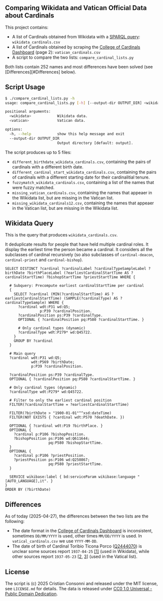 Comparing Wikidata and Vatican Official Data about Cardinals
------------------------------------------------------------

This project contains:
  * A list of Cardinals obtained from Wikidata with a [SPARQL query](https://query.wikidata.org/): `wikidata_cardinals.csv`
  * A list of Cardinals obtained by scraping the [College of Cardinals Dashboard](https://press.vatican.va/content/salastampa/en/documentation/cardinali---statistiche/dashboard-collegio-cardinalizio.html) (page 2): `vatican_cardinals.csv`
  * A script to compare the two lists: `compare_cardinal_lists.py`

Both lists contain 252 names and most differences have been solved (see [Differences][#Differences] below).

## Script Usage

```bash
$ ./compare_cardinal_lists.py -h
usage: compare_cardinal_lists.py [-h] [--output-dir OUTPUT_DIR] <wikidata> <vatican>

positional arguments:
  <wikidata>            Wikidata data.
  <vatican>             Vatican data.

options:
  -h, --help            show this help message and exit
  --output-dir OUTPUT_DIR
                        Output directory [default: output].
```

The script produces up to 5 files:
  * `different_birthdate_wikidata_cardinals.csv`, containing the pairs of cardinals with a different birth date.
  * `different_cardinal_start_wikidata_cardinals.csv`, containing the pairs of cardinals with a different starting date for their cardinalitial tenure.
  * `fuzzymatch_wikidata_cardinals.csv`, containing a list of the names that were fuzzy matched.
  * `missing_vatican_cardinals.csv`, containing the names that appeaer in the Wikidata list, but are missing in the Vatican list.
  * `missing_wikidata_cardinals12.csv`, containing the names that appeaer in the Vatican list, but are missing in the Wikidata list.


## Wikidata Query

This is the query that produces `wikidata_cardinals.csv`.

It deduplicate results for people that have held multiple cardinal roles. It display the earliest time the person became a cardinal. It considers all the subclasses of cardinal recursively (so also subclasses of `cardinal-deacon`, `cardinal-priest` and `cardinal-bishop`).

```sparql
SELECT DISTINCT ?cardinal ?cardinalLabel ?cardinalTypeSampleLabel ?birthDate ?birthPlaceLabel (?earliestCardinalStartTime AS ?cardinalStartTime) ?bishopStartTime ?priestStartTime WHERE {
  
  # Subquery: Precompute earliest cardinalStartTime per cardinal
  {
    SELECT ?cardinal (MIN(?cardinalStartTime) AS ?earliestCardinalStartTime) (SAMPLE(?cardinalType) AS ?cardinalTypeSample) WHERE {
      ?cardinal wdt:P31 wd:Q5;
                p:P39 ?cardinalPosition.
      ?cardinalPosition ps:P39 ?cardinalType.
      OPTIONAL { ?cardinalPosition pq:P580 ?cardinalStartTime. }

      # Only cardinal types (dynamic)
      ?cardinalType wdt:P279* wd:Q45722.
    }
    GROUP BY ?cardinal
  }

  # Main query
  ?cardinal wdt:P31 wd:Q5;
            wdt:P569 ?birthDate;
            p:P39 ?cardinalPosition.

  ?cardinalPosition ps:P39 ?cardinalType.
  OPTIONAL { ?cardinalPosition pq:P580 ?cardinalStartTime. }

  # Only cardinal types (dynamic)
  ?cardinalType wdt:P279* wd:Q45722.

  # Filter to only the earliest cardinal position
  FILTER(?cardinalStartTime = ?earliestCardinalStartTime)

  FILTER(?birthDate > "1900-01-01"^^xsd:dateTime)
  FILTER(NOT EXISTS { ?cardinal wdt:P570 ?deathDate. })

  OPTIONAL { ?cardinal wdt:P19 ?birthPlace. }
  OPTIONAL {
    ?cardinal p:P106 ?bishopPosition.
    ?bishopPosition ps:P106 wd:Q611644;
                    pq:P580 ?bishopStartTime.
  }
  OPTIONAL {
    ?cardinal p:P106 ?priestPosition.
    ?priestPosition ps:P106 wd:Q250867;
                    pq:P580 ?priestStartTime.
  }

  SERVICE wikibase:label { bd:serviceParam wikibase:language "[AUTO_LANGUAGE],it". }
}
ORDER BY (?birthDate)
```

## Differences

As of today (2025-04-27), the differences between the two lists are the following:
  * The date format in the [College of Cardinals Dashboard](https://press.vatican.va/content/salastampa/en/documentation/cardinali---statistiche/dashboard-collegio-cardinalizio.html) is inconsistent, sometimes `DD/MM/YYYY` is used, other times `MM/DD/YYYY` is used. In `vatical_cardinals.csv` we use `YYYY-MM-DD`.
  * The date of birth of Cardinal Toribio Ticona Porco ([Q2444070](https://www.wikidata.org/wiki/Q2444070)) is unclear some sources report `1937-04-25` [[1]](https://press.vatican.va/content/salastampa/en/documentation/cardinali_biografie/cardinali_bio_porcoticona_t.html) (used in Wikidata), while other sources report `1937-05-23` [[2](https://www.catholic-hierarchy.org/bishop/btipo.html), [3](https://cardinals.fiu.edu/bios2018.htm#Ticona)] (used in the Vatical list).

## License

The script is (c) 2025 Cristian Consonni and released under the MIT license, see `LICENSE.md` for details. The data is released under [CC0 1.0 Universal - Public Domain Dedication](https://creativecommons.org/publicdomain/zero/1.0/).
